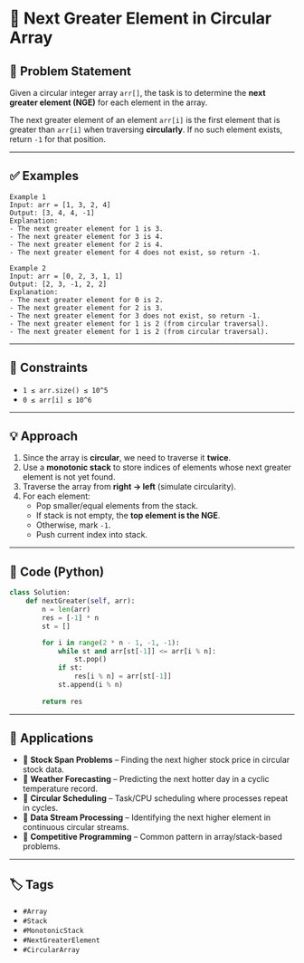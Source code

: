 # 🔄 Next Greater Element in Circular Array

## 📌 Problem Statement
Given a circular integer array `arr[]`, the task is to determine the **next greater element (NGE)** for each element in the array.

The next greater element of an element `arr[i]` is the first element that is greater than `arr[i]` when traversing **circularly**. If no such element exists, return `-1` for that position.

---

## ✅ Examples
```text
Example 1
Input: arr = [1, 3, 2, 4]
Output: [3, 4, 4, -1]
Explanation:
- The next greater element for 1 is 3.
- The next greater element for 3 is 4.
- The next greater element for 2 is 4.
- The next greater element for 4 does not exist, so return -1.

Example 2
Input: arr = [0, 2, 3, 1, 1]
Output: [2, 3, -1, 2, 2]
Explanation:
- The next greater element for 0 is 2.
- The next greater element for 2 is 3.
- The next greater element for 3 does not exist, so return -1.
- The next greater element for 1 is 2 (from circular traversal).
- The next greater element for 1 is 2 (from circular traversal).
```
---

## 🔑 Constraints
- `1 ≤ arr.size() ≤ 10^5`  
- `0 ≤ arr[i] ≤ 10^6`  

---

## 💡 Approach
1. Since the array is **circular**, we need to traverse it **twice**.
2. Use a **monotonic stack** to store indices of elements whose next greater element is not yet found.
3. Traverse the array from **right → left** (simulate circularity).
4. For each element:
   - Pop smaller/equal elements from the stack.
   - If stack is not empty, the **top element is the NGE**.
   - Otherwise, mark `-1`.
   - Push current index into stack.

---

## 📝 Code (Python)

```python
class Solution:
    def nextGreater(self, arr):
        n = len(arr)
        res = [-1] * n   
        st = []          

        for i in range(2 * n - 1, -1, -1):
            while st and arr[st[-1]] <= arr[i % n]:
                st.pop()
            if st:
                res[i % n] = arr[st[-1]]
            st.append(i % n)
        
        return res
```
---
## 📌 Applications

- 🔹 **Stock Span Problems** – Finding the next higher stock price in circular stock data.  
- 🔹 **Weather Forecasting** – Predicting the next hotter day in a cyclic temperature record.  
- 🔹 **Circular Scheduling** – Task/CPU scheduling where processes repeat in cycles.  
- 🔹 **Data Stream Processing** – Identifying the next higher element in continuous circular streams.  
- 🔹 **Competitive Programming** – Common pattern in array/stack-based problems.  
---
## 🏷️ Tags
- `#Array`  
- `#Stack`  
- `#MonotonicStack`  
- `#NextGreaterElement`  
- `#CircularArray`  

